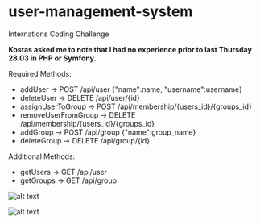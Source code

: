 # user-management-system
Internations Coding Challenge

**Kostas asked me to note that I had no experience prior to last Thursday 28.03 in PHP or Symfony.**

Required Methods:  
  * addUser -> POST /api/user  {"name":name, "username":username}  
  * deleteUser -> DELETE /api/user/{id}  
  * assignUserToGroup -> POST /api/membership/{users_id}/{groups_id}  
  * removeUserFromGroup -> DELETE /api/membership/{users_id}/{groups_id}  
  * addGroup -> POST /api/group  {"name":group_name}  
  * deleteGroup -> DELETE /api/group/{id}  
  
Additional Methods:  
  * getUsers -> GET /api/user  
  * getGroups -> GET /api/group  

![alt text](https://github.com/lydonjake/user-management-system/blob/master/diagrams/Domain_Model.jpeg)
  
![alt text](https://github.com/lydonjake/user-management-system/blob/master/diagrams/Database_Model_ERD.jpeg)
